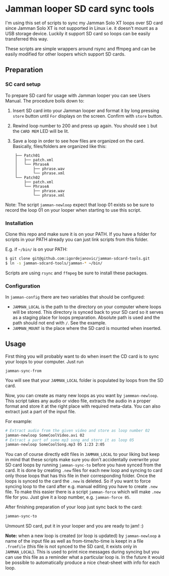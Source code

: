 # Jamman looper SD card sync tools

I'm using this set of scripts to sync my Jamman Solo XT loops over SD card since
Jamman Solo XT is not supported in Linux i.e. it doesn't mount as a USB storage
device. Luckily it support SD card so loops can be easily transferred this way.

These scripts are simple wrappers around rsync and ffmpeg and can be easily
modified for other loopers which support SD cards.

## Preparation

### SC card setup

To prepare SD card for usage with Jamman looper you can see Users Manual. The
procedure boils down to:

1. Insert SD card into your Jamman looper and format it by long pressing `store`
   button until `For` displays on the screen. Confirm with `store` button.
2. Rewind loop number to 200 and press up again. You should see `1` but the
   `CARD MEM` LED will be lit.
3. Save a loop in order to see how files are organized on the card. Basically,
   files/folders are organized like this:
   
   ```
    ├── Patch01
    │   ├── patch.xml
    │   └── PhraseA
    │       ├── phrase.wav
    │       └── phrase.xml
    └── Patch02
        ├── patch.xml
        └── PhraseA
            ├── phrase.wav
            └── phrase.xml
   ```
   
Note: The script `jamman-newloop` expect that loop 01 exists so be sure to
record the loop 01 on your looper when starting to use this script.

### Installation

Clone this repo and make sure it is on your PATH. If you have a folder for
scripts in your PATH already you can just link scripts from this folder.

E.g. if `~/bin/` is on your PATH:

```sh
$ git clone git@github.com:igordejanovic/jamman-sdcard-tools.git
$ ln -s jamman-sdcard-tools/jamman-* ~/bin/
```

Scripts are using `rsync` and `ffmpeg` be sure to install these packages.

### Configuration

In `jamman-config` there are two variables that should be configured:

- `JAMMAN_LOCAL` is the path to the directory on your computer where loops will
  be stored. This directory is synced back to your SD card so it serves as a
  staging place for loops preparation. Absolute path is used and the path should
  not end with `/`. See the example.
- `JAMMAN_MOUNT` is the place where the SD card is mounted when inserted.

## Usage

First thing you will probably want to do when insert the CD card is to sync your
loops to your computer. Just run

```
jamman-sync-from
```

You will see that your `JAMMAN_LOCAL` folder is populated by loops from the SD
card.

Now, you can create as many new loops as you want by `jammman-newloop`. This
script takes any audio or video file, extracts the audio in a proper format and
store it at the right place with required meta-data. You can also extract just a
part of the input file.

For example:

``` sh
# Extract audio from the given video and store as loop number 02
jamman-newloop SomeCoolVideo.avi 02
# Extract a part of some mp3 song and store it as loop 05
jamman-newloop SomeCoolSong.mp3 05 1:23 2:05
```

You can of course directly edit files in `JAMMAN_LOCAL` to your liking but keep
in mind that these scripts make sure you don't accidentally overwrite your SD
card loops by running `jamman-sync-to` before you have synced from the card. It
is done by creating `.new` files for each new loop and syncing to card only
those loops that has this file in their corresponding folder. Once the loops is
synced to the card the `.new` is deleted. So if you want to force syncing loop
to the card after e.g. manual editing you have to create `.new` file. To make
this easier there is a script `jamman-force` which will make `.new` file for
you. Just give it a loop number, e.g. `jamman-force 05`.


After finishing preparation of your loop just sync back to the card:

``` sh
jamman-sync-to
```

Unmount SD card, put it in your looper and you are ready to jam! :)


**Note:** when a new loop is created (or loop is updated) by `jamman-newloop` a
name of the input file as well as from-time/to-time is keept in a file
`.fromfile` (this file is not synced to the SD card, it exists only in
`JAMMAN_LOCAL`). This is used to print nice messages during syncing but you can
use this file as a reminder what a particular loop is. In the future it would be
possible to automatically produce a nice cheat-sheet with info for each loop.
